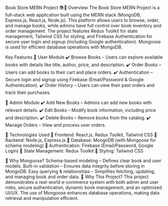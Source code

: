 Book Store MERN Project 📚🚀
Overview
The Book Store MERN Project is a full-stack web application built using the MERN stack (MongoDB, Express.js, React.js, Node.js). This platform allows users to browse, order, and manage books, while admins have full control over book inventory and order management. The project features Redux Toolkit for state management, Tailwind CSS for styling, and Firebase Authentication for secure user login and signup (including Google authentication). Mongoose is used for efficient database operations with MongoDB.

Key Features
🔹 User Module
✔️ Browse Books – Users can explore available books with details like title, author, price, and description.
✔️ Order Books – Users can add books to their cart and place orders.
✔️ Authentication – Secure login and signup using Firebase (Email/Password & Google Authentication).
✔️ Order History – Users can view their past orders and track their purchases.

🔹 Admin Module
✔️ Add New Books – Admins can add new books with relevant details.
✔️ Edit Books – Modify book information, including price and description.
✔️ Delete Books – Remove books from the catalog.
✔️ Manage Orders – View and process user orders.

🔹 Technologies Used
🚀 Frontend: React.js, Redux Toolkit, Tailwind CSS
🚀 Backend: Node.js, Express.js
🚀 Database: MongoDB (with Mongoose for schema modeling)
🚀 Authentication: Firebase (Email/Password, Google Login)
🚀 State Management: Redux Toolkit
🚀 Styling: Tailwind CSS

🔹 Why Mongoose?
Schema-based modeling – Defines clear book and user models.
Built-in validation – Ensures data integrity before storing in MongoDB.
Easy querying & relationships – Simplifies fetching, updating, and managing book and order data.
🌟 Why This Project?
This project demonstrates a real-world e-commerce system with both admin and user roles, secure authentication, dynamic book management, and an optimized UI/UX. The use of Mongoose enhances database operations, making data retrieval and manipulation efficient.
